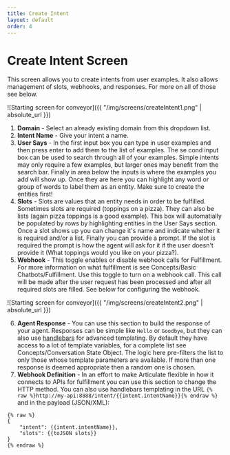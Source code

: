 ```yaml
---
title: Create Intent
layout: default
order: 4
---
```


# Create Intent Screen

This screen allows you to create intents from user examples. It also allows management of slots, webhooks, and responses. For more on all of those see below.

![Starting screen for conveyor]({{ "/img/screens/createIntent1.png" | absolute_url }})

1. **Domain** - Select an already existing domain from this dropdown list.
2. **Intent Name** - Give your intent a name.
3. **User Says** - In the first input box you can type in user examples and then press enter to add them to the list of examples. The se cond input box can be used to search through all of your examples. Simple intents may only require a few examples, but larger ones may benefit from the search bar. Finally in area below the inputs is where the examples you add will show up. Once they are here you can highlight any word or group of words to label them as an entity. Make sure to create the entities first!
4. **Slots** - Slots are values that an entity needs in order to be fulfilled. Sometimes slots are required (toppings on a pizza). They can also be lists (again pizza toppings is a good example). This box will automatially be populated by rows by highlighting entities in the User Says section. Once a slot shows up you can change it's name and indicate whether it is required and/or a list. Finally you can provide a prompt. If the slot is required the prompt is how the agent will ask for it if the user doesn't provide it (What toppings would you like on your pizza?).
5. **Webhook** - This toggle enables or disable webhook calls for Fulfillment. For more information on what fulfillment is see Concepts/Basic Chatbots/Fulfillment. Use this toggle to turn on a webhook call. This call will be made after the user request has been processed and after all required slots are filled. See below for configuring the webhook.

![Starting screen for conveyor]({{ "/img/screens/createIntent2.png" | absolute_url }})

6. **Agent Response** - You can use this section to build the response of your agent. Responses can be simple like `Hello` or `Goodbye`, but they can also use [handlebars](https://handlebarsjs.com) for advanced templating. By default they have access to a lot of template variables, for a complete list see Concepts/Conversation State Object. The logic here pre-filters the list to only those whose template parameters are available. If more than one response is deemed appropriate then a random one is chosen.
7. **Webhook Definition** - In an effort to make Articulate flexible in how it connects to APIs for fulfillment you can use this section to change the HTTP method. You can also use handlebars templating in the URL `{% raw %}http://my-api:8888/intent/{{intent.intentName}}{% endraw %}` and in the payload (JSON/XML):

```
{% raw %}
{
    "intent": {{intent.intentName}},
    "slots": {{toJSON slots}}
}
{% endraw %}
```